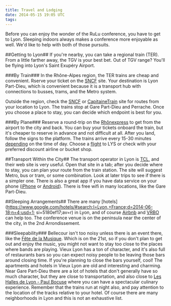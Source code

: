 ```yaml
---
title: Travel and Lodging
date: 2014-05-15 19:05 UTC
tags:
---
```


Before you can enjoy the wonder of the RuLu conference, you have to get to Lyon. Sleeping indoors always makes a conference more enjoyable as well. We'd like to help with both of those pursuits.

##Getting to Lyon##
If you're nearby, you can take a regional train (TER). From a little farther away, the TGV is your best bet. Out of TGV range? You'll be flying into Lyon's Saint Exupéry Airport.

###By Train###
In the  Rhône-Alpes region, the TER trains are cheap and convenient. Rserve your ticket on the [SNCF](http://www.voyages-sncf.com/) site. Your destination is Lyon Part-Dieu, which is convenient because it is a transport hub with connections to busses, trams, and the Metro system.

Outside the region, check the [SNCF](http://www.voyages-sncf.com/) or [CapitaineTrain](https://www.capitainetrain.com/en) site for routes from your location to Lyon. The trains stop at Gare Part-Dieu and Perrache. Once you choose a place to stay, you can decide which endpoint is best for you.

###By Plane###
Reserve a round-trip on the [Rhônexpress](https://www.rhonexpress.fr/) to get from the airport to the city and back. You can buy your tickets onboard the train, but it's cheaper to reserve in advance and not difficult at all. After you land, follow the signs to the platform. The trains arrive every 15-30 minutes [depending](https://www.rhonexpress.fr/presentation/?rub_code=74) on the time of day.
Choose a [flight](https://www.google.fr/flights/#search;t=LYS;d=2014-06-18;r=2014-06-22) to LYS or check with your preferred discount airline or bucket shop.

##Transport Within the City##
The transport operator in Lyon is [TCL](http://tcl.fr), and their web site is very useful. Open that site in a tab; after you decide where to stay, you can plan your route from the train station. The site will suggest Metro, bus or tram, or some combination. Look at later trips to see if there is a simpler one. There is also a great app if you have data service on your phone ([iPhone](https://itunes.apple.com/us/app/tcl/id579379606?l=fr&ls=1&mt=8) or [Android](https://play.google.com/store/apps/details?id=com.micropole.android.tcl_mobile&feature=search_result#?t=W251bGwsMSwyLDEsImNvbS5taWNyb3BvbGUuYW5kcm9pZC50Y2xfbW9iaWxlIl0.)). There is free wifi in many locations, like the Gare Part-Dieu.

##Sleeping Arrangements##
There are many
[hotels](https://www.google.com/hotels/#search;l=Lyon,+France;d=2014-06-18;n=4;usd=1;
si=5180ef17;av=r)
in Lyon, and of course [Airbnb](https://www.airbnb.com/s/Lyon--France) and
[VRBO](http://www.vrbo.com/vacation-rentals/europe/france/rhone-alpes/lyon) can
help too. The conference venue is on the peninsula near the center of the city,
in the 2nd Arrondissement.

###Sleepability###
Bellecour isn't too noisy unless there is an event there, like the [Fête de la Musique](http://www.fetedelamusique.culture.fr/en/International/presentation/). Which is on the 21st, so if you don't plan to get out and enjoy the music, you might not want to stay too close to the places where bands are playing.
Vieux Lyon has a ton of character, and it's also full of restaurants bars so you can expect noisy people to be leaving those bars around closing time. If you're planning to close the bars yourself, cool! The apartments and hotels in Vieux Lyon are old and interesting and charming.
Near Gare Part-Dieu there are a lot of hotels that don't generally have so much character, but they are close to transportation, and also close to [Les Halles de Lyon - Paul Bocuse](http://www.hallespaulbocuse.lyon.fr/) where you can have a spectacular culinary experience. Remember that the trains run at night also, and pay attention to the location of the tracks relative to your hotel.
Of course there are many neighborhoods in Lyon and this is not an exhaustive list.
